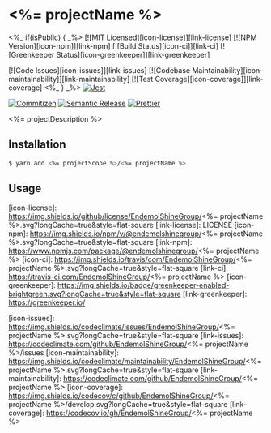 # <%= projectName %>

<%_ if(isPublic) { _%>
[![MIT Licensed][icon-license]][link-license]
[![NPM Version][icon-npm]][link-npm]
[![Build Status][icon-ci]][link-ci]
[![Greenkeeper Status][icon-greenkeeper]][link-greenkeeper]

[![Code Issues][icon-issues]][link-issues]
[![Codebase Maintainability][icon-maintainability]][link-maintainability]
[![Test Coverage][icon-coverage]][link-coverage]
<%_ } _%>
[![Jest][icon-jest]][link-jest]

[![Commitizen][icon-commitizen]][link-commitizen]
[![Semantic Release][icon-semantic-release]][link-semantic-release]
[![Prettier][icon-prettier]][link-prettier]

<%= projectDescription %>

## Installation

```bash
$ yarn add <%= projectScope %>/<%= projectName %>
```

## Usage


[icon-license]: https://img.shields.io/github/license/EndemolShineGroup/<%= projectName %>.svg?longCache=true&style=flat-square
[link-license]: LICENSE
[icon-npm]: https://img.shields.io/npm/v/@endemolshinegroup/<%= projectName %>.svg?longCache=true&style=flat-square
[link-npm]: https://www.npmjs.com/package/@endemolshinegroup/<%= projectName %>
[icon-ci]: https://img.shields.io/travis/com/EndemolShineGroup/<%= projectName %>.svg?longCache=true&style=flat-square
[link-ci]: https://travis-ci.com/EndemolShineGroup/<%= projectName %>
[icon-greenkeeper]: https://img.shields.io/badge/greenkeeper-enabled-brightgreen.svg?longCache=true&style=flat-square
[link-greenkeeper]: https://greenkeeper.io/

[icon-issues]: https://img.shields.io/codeclimate/issues/EndemolShineGroup/<%= projectName %>.svg?longCache=true&style=flat-square
[link-issues]: https://codeclimate.com/github/EndemolShineGroup/<%= projectName %>/issues
[icon-maintainability]: https://img.shields.io/codeclimate/maintainability/EndemolShineGroup/<%= projectName %>.svg?longCache=true&style=flat-square
[link-maintainability]: https://codeclimate.com/github/EndemolShineGroup/<%= projectName %>
[icon-coverage]: https://img.shields.io/codecov/c/github/EndemolShineGroup/<%= projectName %>/develop.svg?longCache=true&style=flat-square
[link-coverage]: https://codecov.io/gh/EndemolShineGroup/<%= projectName %>

[icon-jest]: https://img.shields.io/badge/tested_with-jest-99424f.svg?longCache=true&style=flat-square
[link-jest]: https://jestjs.io/

[icon-commitizen]: https://img.shields.io/badge/commitizen-friendly-brightgreen.svg?longCache=true&style=flat-square
[link-commitizen]: http://commitizen.github.io/cz-cli/
[icon-semantic-release]: https://img.shields.io/badge/%20%20%F0%9F%93%A6%F0%9F%9A%80-semantic--release-e10079.svg?longCache=true&style=flat-square
[link-semantic-release]: https://semantic-release.gitbooks.io/semantic-release/
[icon-prettier]: https://img.shields.io/badge/code_style-prettier-ff69b4.svg?longCache=true&style=flat-square
[link-prettier]: https://prettier.io/

